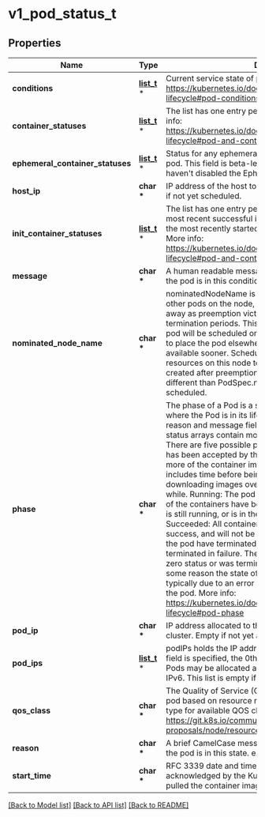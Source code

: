 # v1_pod_status_t

## Properties
Name | Type | Description | Notes
------------ | ------------- | ------------- | -------------
**conditions** | [**list_t**](v1_pod_condition.md) \* | Current service state of pod. More info: https://kubernetes.io/docs/concepts/workloads/pods/pod-lifecycle#pod-conditions | [optional] 
**container_statuses** | [**list_t**](v1_container_status.md) \* | The list has one entry per container in the manifest. More info: https://kubernetes.io/docs/concepts/workloads/pods/pod-lifecycle#pod-and-container-status | [optional] 
**ephemeral_container_statuses** | [**list_t**](v1_container_status.md) \* | Status for any ephemeral containers that have run in this pod. This field is beta-level and available on clusters that haven&#39;t disabled the EphemeralContainers feature gate. | [optional] 
**host_ip** | **char \*** | IP address of the host to which the pod is assigned. Empty if not yet scheduled. | [optional] 
**init_container_statuses** | [**list_t**](v1_container_status.md) \* | The list has one entry per init container in the manifest. The most recent successful init container will have ready &#x3D; true, the most recently started container will have startTime set. More info: https://kubernetes.io/docs/concepts/workloads/pods/pod-lifecycle#pod-and-container-status | [optional] 
**message** | **char \*** | A human readable message indicating details about why the pod is in this condition. | [optional] 
**nominated_node_name** | **char \*** | nominatedNodeName is set only when this pod preempts other pods on the node, but it cannot be scheduled right away as preemption victims receive their graceful termination periods. This field does not guarantee that the pod will be scheduled on this node. Scheduler may decide to place the pod elsewhere if other nodes become available sooner. Scheduler may also decide to give the resources on this node to a higher priority pod that is created after preemption. As a result, this field may be different than PodSpec.nodeName when the pod is scheduled. | [optional] 
**phase** | **char \*** | The phase of a Pod is a simple, high-level summary of where the Pod is in its lifecycle. The conditions array, the reason and message fields, and the individual container status arrays contain more detail about the pod&#39;s status. There are five possible phase values:  Pending: The pod has been accepted by the Kubernetes system, but one or more of the container images has not been created. This includes time before being scheduled as well as time spent downloading images over the network, which could take a while. Running: The pod has been bound to a node, and all of the containers have been created. At least one container is still running, or is in the process of starting or restarting. Succeeded: All containers in the pod have terminated in success, and will not be restarted. Failed: All containers in the pod have terminated, and at least one container has terminated in failure. The container either exited with non-zero status or was terminated by the system. Unknown: For some reason the state of the pod could not be obtained, typically due to an error in communicating with the host of the pod.  More info: https://kubernetes.io/docs/concepts/workloads/pods/pod-lifecycle#pod-phase   | [optional] 
**pod_ip** | **char \*** | IP address allocated to the pod. Routable at least within the cluster. Empty if not yet allocated. | [optional] 
**pod_ips** | [**list_t**](v1_pod_ip.md) \* | podIPs holds the IP addresses allocated to the pod. If this field is specified, the 0th entry must match the podIP field. Pods may be allocated at most 1 value for each of IPv4 and IPv6. This list is empty if no IPs have been allocated yet. | [optional] 
**qos_class** | **char \*** | The Quality of Service (QOS) classification assigned to the pod based on resource requirements See PodQOSClass type for available QOS classes More info: https://git.k8s.io/community/contributors/design-proposals/node/resource-qos.md   | [optional] 
**reason** | **char \*** | A brief CamelCase message indicating details about why the pod is in this state. e.g. &#39;Evicted&#39; | [optional] 
**start_time** | **char \*** | RFC 3339 date and time at which the object was acknowledged by the Kubelet. This is before the Kubelet pulled the container image(s) for the pod. | [optional] 

[[Back to Model list]](../README.md#documentation-for-models) [[Back to API list]](../README.md#documentation-for-api-endpoints) [[Back to README]](../README.md)



